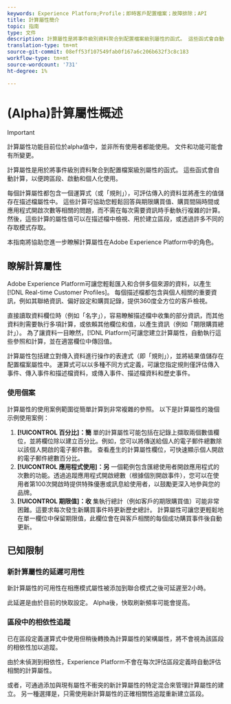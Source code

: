 ```yaml
---
keywords: Experience Platform;Profile；即時客戶配置檔案；故障排除；API
title: 計算屬性簡介
topic: 指南
type: 文件
description: 計算屬性是將事件級別資料聚合到配置檔案級別屬性的函式。 這些函式會自動計算，以便跨區段、啟動和個人化使用。
translation-type: tm+mt
source-git-commit: 08eff53f107549fab0f167a6c206b632f3c8c183
workflow-type: tm+mt
source-wordcount: '731'
ht-degree: 1%

---
```



# (Alpha)計算屬性概述

>[!IMPORTANT]
>
>計算屬性功能目前位於alpha值中，並非所有使用者都能使用。 文件和功能可能會有所變更。

計算屬性是用於將事件級別資料聚合到配置檔案級別屬性的函式。 這些函式會自動計算，以便跨區段、啟動和個人化使用。

每個計算屬性都包含一個運算式（或「規則」），可評估傳入的資料並將產生的值儲存在描述檔屬性中。 這些計算可協助您輕鬆回答與期限購買值、購買間隔時間或應用程式開啟次數等相關的問題，而不需在每次需要資訊時手動執行複雜的計算。 然後，這些計算的屬性值可以在描述檔中檢視、用於建立區段，或透過許多不同的存取模式存取。

本指南將協助您進一步瞭解計算屬性在Adobe Experience Platform中的角色。

## 瞭解計算屬性

Adobe Experience Platform可讓您輕鬆匯入和合併多個來源的資料，以產生[!DNL Real-time Customer Profiles]。 每個描述檔都包含與個人相關的重要資訊，例如其聯絡資訊、偏好設定和購買記錄，提供360度全方位的客戶檢視。

直接讀取資料欄位時（例如「名字」），容易瞭解描述檔中收集的部分資訊，而其他資料則需要執行多項計算，或依賴其他欄位和值，以產生資訊（例如「期限購買總計」）。 為了讓資料一目瞭然，[!DNL Platform]可讓您建立計算屬性，自動執行這些參照和計算，並在適當欄位中傳回值。

計算屬性包括建立對傳入資料進行操作的表達式（即「規則」），並將結果值儲存在配置檔案屬性中。 運算式可以以多種不同方式定義，可讓您指定規則僅評估傳入事件、傳入事件和描述檔資料，或傳入事件、描述檔資料和歷史事件。

### 使用個案

計算屬性的使用案例範圍從簡單計算到非常複雜的參照。 以下是計算屬性的幾個示例使用案例：

1. **[!UICONTROL 百分比]：簡** 單的計算屬性可能包括在記錄上擷取兩個數值欄位，並將欄位除以建立百分比。例如，您可以將傳送給個人的電子郵件總數除以該個人開啟的電子郵件數。 查看產生的計算屬性欄位，可快速顯示個人開啟的電子郵件總數百分比。
1. **[!UICONTROL 應用程式使用]：另** 一個範例包含匯總使用者開啟應用程式的次數的功能。透過追蹤應用程式開啟總數（根據個別開啟事件），您可以在使用者第100次開啟時提供特殊優惠或訊息給使用者，以鼓勵更深入地參與您的品牌。
1. **[!UICONTROL 期限值]：收** 集執行總計（例如客戶的期限購買值）可能非常困難。這要求每次發生新購買事件時更新歷史總計。 計算屬性可讓您更輕鬆地在單一欄位中保留期限值，此欄位會在與客戶相關的每個成功購買事件後自動更新。

## 已知限制

### 新計算屬性的延遲可用性

新計算屬性的可用性在相應模式屬性被添加到聯合模式之後可延遲至2小時。

此延遲是由於目前的快取設定。 Alpha後，快取刷新頻率可能會提高。

### 區段中的相依性追蹤

已在區段定義運算式中使用但稍後轉換為計算屬性的架構屬性，將不會視為該區段的相依性加以追蹤。

由於未偵測到相依性，Experience Platform不會在每次評估區段定義時自動評估相關的計算屬性。

或者，可通過添加與現有屬性不衝突的新計算屬性的特定混合來管理計算屬性的建立。 另一種選擇是，只需使用新計算屬性的正確相關性追蹤重新建立區段。
